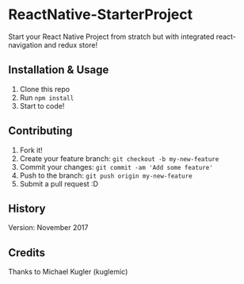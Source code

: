 # ReactNative-StarterProject
Start your React Native Project from stratch but with integrated react-navigation and redux store!
## Installation & Usage
1. Clone this repo
2. Run `npm install`
3. Start to code!
## Contributing
1. Fork it!
2. Create your feature branch: `git checkout -b my-new-feature`
3. Commit your changes: `git commit -am 'Add some feature'`
4. Push to the branch: `git push origin my-new-feature`
5. Submit a pull request :D
## History
Version: November 2017
## Credits
Thanks to Michael Kugler (kuglemic)
